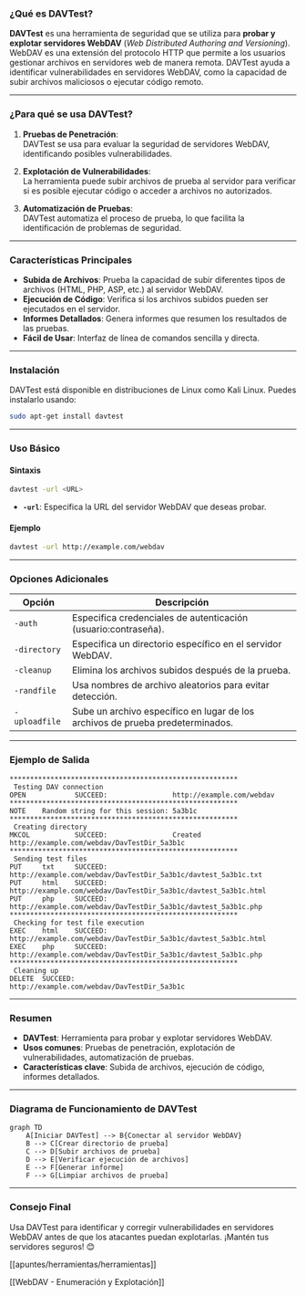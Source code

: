 
### **¿Qué es DAVTest?**

**DAVTest** es una herramienta de seguridad que se utiliza para **probar y explotar 
servidores WebDAV** (*Web Distributed Authoring and Versioning*). WebDAV es una extensión del protocolo HTTP que permite a los usuarios gestionar archivos en servidores web de manera remota. DAVTest ayuda a identificar vulnerabilidades en servidores WebDAV, como la capacidad de subir archivos maliciosos o ejecutar código remoto.

---

### **¿Para qué se usa DAVTest?**

1. **Pruebas de Penetración**:  
   DAVTest se usa para evaluar la seguridad de servidores WebDAV, identificando posibles vulnerabilidades.

2. **Explotación de Vulnerabilidades**:  
   La herramienta puede subir archivos de prueba al servidor para verificar si es posible ejecutar código o acceder a archivos no autorizados.

3. **Automatización de Pruebas**:  
   DAVTest automatiza el proceso de prueba, lo que facilita la identificación de problemas de seguridad.

---

### **Características Principales**

- **Subida de Archivos**: Prueba la capacidad de subir diferentes tipos de archivos (HTML, PHP, ASP, etc.) al servidor WebDAV.
- **Ejecución de Código**: Verifica si los archivos subidos pueden ser ejecutados en el servidor.
- **Informes Detallados**: Genera informes que resumen los resultados de las pruebas.
- **Fácil de Usar**: Interfaz de línea de comandos sencilla y directa.

---

### **Instalación**

DAVTest está disponible en distribuciones de Linux como Kali Linux. Puedes instalarlo usando:

```bash
sudo apt-get install davtest
```

---

### **Uso Básico**

#### **Sintaxis**
```bash
davtest -url <URL>
```

- **`-url`**: Especifica la URL del servidor WebDAV que deseas probar.

#### **Ejemplo**
```bash
davtest -url http://example.com/webdav
```

---

### **Opciones Adicionales**

| Opción          | Descripción                                                                 |
|-----------------|-----------------------------------------------------------------------------|
| `-auth`         | Especifica credenciales de autenticación (usuario:contraseña).              |
| `-directory`    | Especifica un directorio específico en el servidor WebDAV.                  |
| `-cleanup`      | Elimina los archivos subidos después de la prueba.                          |
| `-randfile`     | Usa nombres de archivo aleatorios para evitar detección.                    |
| `-uploadfile`   | Sube un archivo específico en lugar de los archivos de prueba predeterminados.|

---

### **Ejemplo de Salida**

```plaintext
********************************************************
 Testing DAV connection
OPEN            SUCCEED:                http://example.com/webdav
********************************************************
NOTE    Random string for this session: 5a3b1c
********************************************************
 Creating directory
MKCOL           SUCCEED:                Created http://example.com/webdav/DavTestDir_5a3b1c
********************************************************
 Sending test files
PUT     txt     SUCCEED:        http://example.com/webdav/DavTestDir_5a3b1c/davtest_5a3b1c.txt
PUT     html    SUCCEED:        http://example.com/webdav/DavTestDir_5a3b1c/davtest_5a3b1c.html
PUT     php     SUCCEED:        http://example.com/webdav/DavTestDir_5a3b1c/davtest_5a3b1c.php
********************************************************
 Checking for test file execution
EXEC    html    SUCCEED:        http://example.com/webdav/DavTestDir_5a3b1c/davtest_5a3b1c.html
EXEC    php     SUCCEED:        http://example.com/webdav/DavTestDir_5a3b1c/davtest_5a3b1c.php
********************************************************
 Cleaning up
DELETE  SUCCEED:                http://example.com/webdav/DavTestDir_5a3b1c
```

---

### **Resumen**

- **DAVTest**: Herramienta para probar y explotar servidores WebDAV.
- **Usos comunes**: Pruebas de penetración, explotación de vulnerabilidades, automatización de pruebas.
- **Características clave**: Subida de archivos, ejecución de código, informes detallados.

---

### **Diagrama de Funcionamiento de DAVTest**

```mermaid
graph TD
    A[Iniciar DAVTest] --> B{Conectar al servidor WebDAV}
    B --> C[Crear directorio de prueba]
    C --> D[Subir archivos de prueba]
    D --> E[Verificar ejecución de archivos]
    E --> F[Generar informe]
    F --> G[Limpiar archivos de prueba]
```

---

### **Consejo Final**

Usa DAVTest para identificar y corregir vulnerabilidades en servidores WebDAV antes de que los atacantes puedan explotarlas. ¡Mantén tus servidores seguros! 😊

[[apuntes/herramientas/herramientas]]


[[WebDAV - Enumeración y Explotación]]